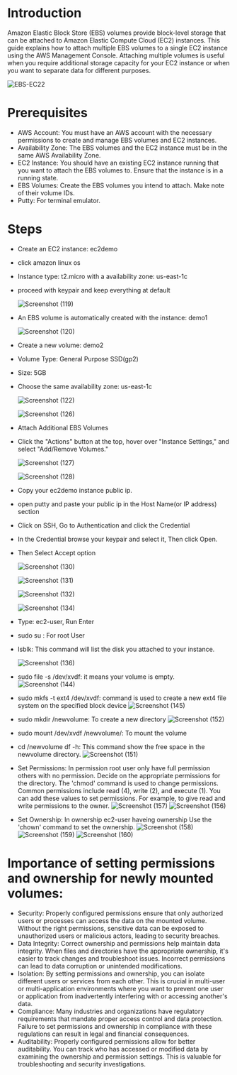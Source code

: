 # Introduction
Amazon Elastic Block Store (EBS) volumes provide block-level storage that can be attached to Amazon Elastic Compute Cloud (EC2) instances. This guide explains how to attach multiple EBS volumes to a single EC2 instance using the AWS Management Console. 
Attaching multiple volumes is useful when you require additional storage capacity for your EC2 instance or when you want to separate data for different purposes.

![EBS-EC22](https://github.com/vivek2431/AWS-tasks/assets/137812531/17f39f13-6c20-4cfb-9002-cb5d59836f8a)


# Prerequisites
- AWS Account: You must have an AWS account with the necessary permissions to create and manage EBS volumes and EC2 instances.
- Availability Zone: The EBS volumes and the EC2 instance must be in the same AWS Availability Zone.
- EC2 Instance: You should have an existing EC2 instance running that you want to attach the EBS volumes to. Ensure that the instance is in a running state.
- EBS Volumes: Create the EBS volumes you intend to attach. Make note of their volume IDs.
- Putty: For terminal emulator.

# Steps
- Create an EC2 instance: ec2demo
- click amazon linux os
- Instance type: t2.micro with a availability zone: us-east-1c
- proceed with keypair and keep everything at default

  ![Screenshot (119)](https://github.com/vivek2431/AWS-tasks/assets/137812531/11281a91-3fca-43ed-ad0f-d2044aadbde7)

- An EBS volume is automatically created with the instance: demo1

    ![Screenshot (120)](https://github.com/vivek2431/AWS-tasks/assets/137812531/825ccf90-8461-4fa9-8623-6788497c4848)

- Create a new volume: demo2
- Volume Type: General Purpose SSD(gp2)
- Size: 5GB 
- Choose the same availability zone: us-east-1c

    ![Screenshot (122)](https://github.com/vivek2431/AWS-tasks/assets/137812531/bde02526-52bd-4743-b40e-2a7a95b89b0e)

    ![Screenshot (126)](https://github.com/vivek2431/AWS-tasks/assets/137812531/dba49f4a-0227-4849-b892-8c668aa4aea5)

  
 - Attach Additional EBS Volumes
 - Click the "Actions" button at the top, hover over "Instance Settings," and select "Add/Remove Volumes."

   ![Screenshot (127)](https://github.com/vivek2431/AWS-tasks/assets/137812531/8456cce0-7295-4e58-be1e-61d601eb0aba)

   ![Screenshot (128)](https://github.com/vivek2431/AWS-tasks/assets/137812531/f74abf9f-958d-47cc-8acf-532b4659f9fb)

- Copy your ec2demo instance public ip.
- open putty and paste your public ip in the Host Name(or IP address) section
- Click on SSH, Go to Authentication and click the Credential
- In the Credential browse your keypair and select it, Then click Open.
- Then Select Accept option

  ![Screenshot (130)](https://github.com/vivek2431/AWS-tasks/assets/137812531/a0688b3d-a06e-43d6-893c-80d0b6808299)

  ![Screenshot (131)](https://github.com/vivek2431/AWS-tasks/assets/137812531/7bb83ba5-772c-4c21-a441-bb71477f1d0f)

  ![Screenshot (132)](https://github.com/vivek2431/AWS-tasks/assets/137812531/2508c378-21f3-4c1f-a6cd-0880fc738a6e)

  ![Screenshot (134)](https://github.com/vivek2431/AWS-tasks/assets/137812531/ca37ec38-1af2-4551-a730-bdc0cbf3885a)

- Type: ec2-user, Run Enter
- sudo su : For root User
- lsblk: This command will list the disk you attached to your instance.

  ![Screenshot (136)](https://github.com/vivek2431/AWS-tasks/assets/137812531/187cee3b-e2b8-4cee-ac28-15abcca58c7c)
- sudo file -s /dev/xvdf: it means your volume is empty.
  ![Screenshot (144)](https://github.com/vivek2431/AWS-tasks/assets/137812531/5bd12685-ded7-4ea4-9ce9-3b69baf57127)
- sudo mkfs -t ext4 /dev/xvdf:  command is used to create a new ext4 file system on the specified block device
  ![Screenshot (145)](https://github.com/vivek2431/AWS-tasks/assets/137812531/b6912b73-0a62-4654-bf10-824b1fc07ea0)
- sudo mkdir /newvolume: To create a new directory
   ![Screenshot (152)](https://github.com/vivek2431/AWS-tasks/assets/137812531/b6cc0621-77a1-44cc-b09b-3eda45fa5324)
- sudo mount /dev/xvdf /newvolume/: To mount the volume
- cd /newvolume df -h: This command show the free space in the newvolume directory.
   ![Screenshot (151)](https://github.com/vivek2431/AWS-tasks/assets/137812531/2da029b8-0af3-4387-988c-faa04a0c7d05)
- Set Permissions: In permission root user only have full permission others with no permission.
  Decide on the appropriate permissions for the directory. The 'chmod' command is used to change permissions. Common permissions include read (4), write (2), 
  and execute (1). You can add these values to set permissions. For example, to give read and write permissions to the owner.
  ![Screenshot (157)](https://github.com/vivek2431/AWS-tasks/assets/137812531/3938962e-c4b0-4f8e-a538-b43922f85401)
  ![Screenshot (156)](https://github.com/vivek2431/AWS-tasks/assets/137812531/d49a8c07-c6a5-40db-8b9d-71d7815c09f2)
- Set Ownership: In ownership ec2-user haveing ownership
  Use the 'chown' command to set the ownership.
  ![Screenshot (158)](https://github.com/vivek2431/AWS-tasks/assets/137812531/6cb7168b-e5d4-4aa5-9030-ac46e9387800)
  ![Screenshot (159)](https://github.com/vivek2431/AWS-tasks/assets/137812531/a4f1cb6c-9a51-4a06-bf4e-3723b9077a5b)
  ![Screenshot (160)](https://github.com/vivek2431/AWS-tasks/assets/137812531/0ea53920-d65e-4044-bdaa-01d8ec39d86f)

# Importance of setting permissions and ownership for newly mounted volumes:
- Security: Properly configured permissions ensure that only authorized users or processes can access the data on the mounted volume. Without the right permissions, sensitive data can be exposed to unauthorized users or malicious actors, leading to security breaches.
- Data Integrity: Correct ownership and permissions help maintain data integrity. When files and directories have the appropriate ownership, it's easier to track changes and troubleshoot issues. Incorrect permissions can lead to data corruption or unintended modifications.
- Isolation: By setting permissions and ownership, you can isolate different users or services from each other. This is crucial in multi-user or multi-application environments where you want to prevent one user or application from inadvertently interfering with or accessing another's data.
- Compliance: Many industries and organizations have regulatory requirements that mandate proper access control and data protection. Failure to set permissions and ownership in compliance with these regulations can result in legal and financial consequences.
- Auditability: Properly configured permissions allow for better auditability. You can track who has accessed or modified data by examining the ownership and permission settings. This is valuable for troubleshooting and security investigations.






  
  


    








  
   




    


   
  
